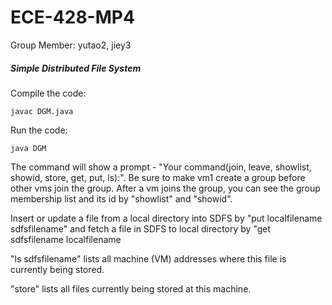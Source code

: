 # ECE-428-MP4

Group Member: yutao2, jiey3

##### Simple Distributed File System 

Compile the code: 

```
javac DGM.java
```

Run the code:

```
java DGM
```

The command will show a prompt - "Your command(join, leave, showlist, showid, store, get, put, ls):". Be sure to make vm1 create a group before other vms join the group. After a vm joins the group, you can see the group membership list and its id by "showlist" and "showid". 

Insert or update a file from a local directory into SDFS by "put localfilename sdfsfilename" and fetch a file in SDFS to local directory by "get sdfsfilename localfilename

"ls sdfsfilename" lists all machine (VM) addresses where this file is currently being stored.

"store" lists all files currently being stored at this machine.